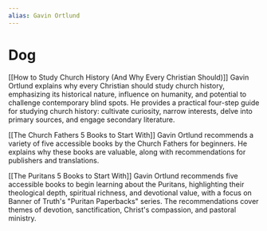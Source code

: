 ```yaml
---
alias: Gavin Ortlund
---
```


# Dog

[[How to Study Church History (And Why Every Christian Should)]]
Gavin Ortlund explains why every Christian should study church history, emphasizing its historical nature, influence on humanity, and potential to challenge contemporary blind spots. He provides a practical four-step guide for studying church history: cultivate curiosity, narrow interests, delve into primary sources, and engage secondary literature.

[[The Church Fathers 5 Books to Start With]]
Gavin Ortlund recommends a variety of five accessible books by the Church Fathers for beginners. He explains why these books are valuable, along with recommendations for publishers and translations.

[[The Puritans 5 Books to Start With]]
Gavin Ortlund recommends five accessible books to begin learning about the Puritans, highlighting their theological depth, spiritual richness, and devotional value, with a focus on Banner of Truth's "Puritan Paperbacks" series. The recommendations cover themes of devotion, sanctification, Christ's compassion, and pastoral ministry.